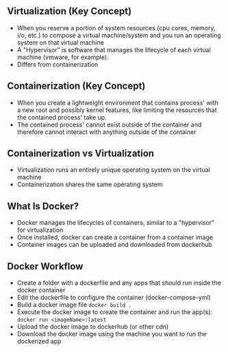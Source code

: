 ## Virtualization (Key Concept)
  - When you reserve a portion of system resources (cpu cores, memory, i/o, etc.) to compose a virtual machine/system and you run an operating system on that virtual machine
  - A "Hypervisor" is software that manages the lifecycle of each virtual machine (vmware, for example).
  - Differs from containerization

## Containerization (Key Concept)
  - When you create a lightweight environment that contains process' with a new root and possibly kernel features, like limiting the resources that the contained process' take up.
  - The contained process' cannot exist outside of the container and therefore cannot interact with anything outside of the container

## Containerization vs Virtualization
  - Virtualization runs an entirely unique operating system on the virtual machine
  - Containerization shares the same operating system
  
## What Is Docker?
  - Docker manages the lifecycles of containers, similar to a "hypervisor" for virtualization
  - Once installed, docker can create a container from a container image
  - Container images can be uploaded and downloaded from dockerhub

## Docker Workflow
  - Create a folder with a dockerfile and any apps that should run inside the docker container
  - Edit the dockerfile to configure the container (docker-compose-yml)
  - Build a docker image file ```docker build .```
  - Execute the docker image to create the container and run the app(s): ```docker run <imageName>:latest```
  - Upload the docker image to dockerhub (or other cdn)
  - Download the docker image using the machine you want to run the dockerized app
